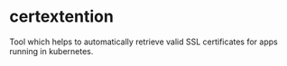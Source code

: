 # certextention

Tool which helps to automatically retrieve valid SSL certificates for apps running in kubernetes.
